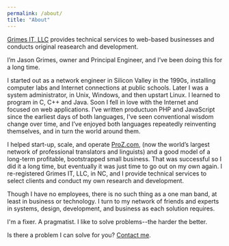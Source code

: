 ```yaml
---
permalink: /about/
title: "About"
---
```


[Grimes IT, LLC](/) provides technical services to web-based businesses and conducts original reasearch and development.

I’m Jason Grimes, owner and Principal Engineer, and I’ve been doing this for a long time.

I started out as a network engineer in Silicon Valley in the 1990s, installing computer labs and Internet connections at public schools. Later I was a system administrator, in Unix, Windows, and then upstart Linux. 
I learned to program in C, C++ and Java. 
Soon I fell in love with the Internet and focused on web applications. 
I’ve written productuon PHP and JavaScript since the earliest days of both languages, 
I've seen conventional wisdom change over time,
and I’ve enjoyed both languages repeatedly reinventing themselves, 
and in turn the world around them.

I helped start-up, scale, and operate [ProZ.com](https://www.proz.com/),
(now the world’s largest network of professional translators and linguists)
and a good model of a long-term profitable, bootstrapped small business.
That was successful so I did it a long time,
but eventually it was just time to go out on my own again. 
I re-registered Grimes IT, LLC, in NC, 
and I provide technical services to select clients and conduct my own research and development.

Though I have no employees, there is no such thing as a one man band, 
at least in business or technology. I turn to my network of friends and experts in systems, design, development, and business as each solution requires.

I'm a fixer. A pragmatist. I like to solve problems--the harder the better. 

Is there a problem I can solve for you? [Contact me](/contact/).